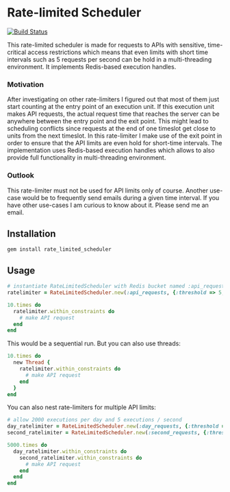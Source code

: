 Rate-limited Scheduler
======================

[![Build Status](https://travis-ci.org/rstrobl/rate_limited_scheduler.png)](https://travis-ci.org/rstrobl/rate_limited_scheduler)

This rate-limited scheduler is made for requests to APIs with sensitive, time-critical access restrictions which 
means that even limits with short time intervals such as 5 requests per second can be hold in a multi-threading 
environment. It implements Redis-based execution handles.

### Motivation

After investigating on other rate-limiters I figured out that most of them just start counting at the entry point of
an execution unit. If this execution unit makes API requests, the actual request time that reaches the server can be 
anywhere between the entry point and the exit point. This might lead to scheduling conflicts since requests at the end
of one timeslot get close to units from the next timeslot. In this rate-limiter I make use of the exit point
in order to ensure that the API limits are even hold for short-time intervals. The implementation uses Redis-based 
execution handles which allows to also provide full functionality in multi-threading environment.

### Outlook

This rate-limiter must not be used for API limits only of course. Another use-case would be to frequently send emails 
during a given time interval. If you have other use-cases I am curious to know about it. Please send me an email.

## Installation

	gem install rate_limited_scheduler

## Usage

```ruby
# instantiate RateLimitedScheduler with Redis bucket named :api_requests and a rate of 5 executions / 0.5 seconds
ratelimiter = RateLimitedScheduler.new(:api_requests, {:threshold => 5, :interval => 0.5})

10.times do
  ratelimiter.within_constraints do
    # make API request
  end
end
```
    
This would be a sequential run. But you can also use threads:

```ruby
10.times do
  new Thread {
    ratelimiter.within_constraints do
      # make API request
    end
  }
end
```

You can also nest rate-limiters for multiple API limits:

```ruby
# allow 2000 executions per day and 5 executions / second
day_ratelimiter = RateLimitedScheduler.new(:day_requests, {:threshold => 3000, :interval => 86400})
second_ratelimiter = RateLimitedScheduler.new(:second_requests, {:threshold => 5, :interval => 1})

5000.times do
  day_ratelimiter.within_constraints do
    second_ratelimiter.within_constraints do
      # make API request
    end
  end
end
```

